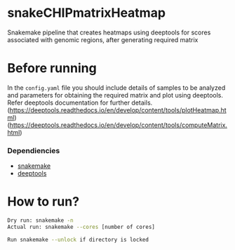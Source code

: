 # snakeCHIPmatrixHeatmap
Snakemake pipeline that creates heatmaps using deeptools for scores associated with genomic regions, after generating required matrix

# Before running
In the `config.yaml` file you should include details of samples to be analyzed and parameters for obtaining the required matrix and plot using deeptools. Refer deeptools documentation for further details.(https://deeptools.readthedocs.io/en/develop/content/tools/plotHeatmap.html)
(https://deeptools.readthedocs.io/en/develop/content/tools/computeMatrix.html)


### Dependiencies
* [snakemake](https://snakemake.readthedocs.io/en/stable/)
* [deeptools](https://deeptools.readthedocs.io/en/develop/index.html)

# How to run?
```bash
Dry run: snakemake -n
Actual run: snakemake --cores [number of cores]

Run snakemake --unlock if directory is locked
```
